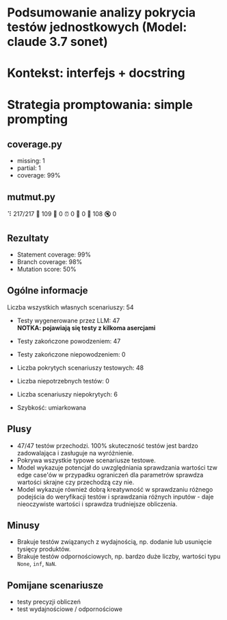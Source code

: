 # Podsumowanie analizy pokrycia testów jednostkowych (Model: claude 3.7 sonet)
# Kontekst: interfejs + docstring
# Strategia promptowania: simple prompting

## coverage.py
- missing: 1
- partial: 1
- coverage: 99%

## mutmut.py
⠹ 217/217  🎉 109 🫥 0  ⏰ 0  🤔 0  🙁 108  🔇 0

## Rezultaty
- Statement coverage: 99%
- Branch coverage: 98%
- Mutation score: 50%

## Ogólne informacje

Liczba wszystkich własnych scenariuszy: 54

- Testy wygenerowane przez LLM: 47
<br/> <strong>NOTKA: pojawiają się testy z kilkoma asercjami</strong>
- Testy zakończone powodzeniem: 47
- Testy zakończone niepowodzeniem: 0


- Liczba pokrytych scenariuszy testowych: 48
- Liczba niepotrzebnych testów: 0
- Liczba scenariuszy niepokrytych: 6
- Szybkość: umiarkowana

## Plusy

- 47/47 testów przechodzi. 100% skuteczność testów jest bardzo zadowalająca i zasługuje na wyróżnienie.
- Pokrywa wszystkie typowe scenariusze testowe.
- Model wykazuje potencjał do uwzględniania sprawdzania wartości tzw edge case'ów w przypadku ograniczeń dla parametrów sprawdza wartości skrajne czy przechodzą czy nie.
- Model wykazuje również dobrą kreatywność w sprawdzaniu różnego podejścia do weryfikacji testów i sprawdzania różnych inputów - daje nieoczywiste wartości i sprawdza trudniejsze obliczenia.

## Minusy

- Brakuje testów związanych z wydajnością, np. dodanie lub usunięcie tysięcy produktów.
- Brakuje testów odpornościowych, np. bardzo duże liczby, wartości typu `None`, `inf`, `NaN`.

## Pomijane scenariusze

- testy precyzji obliczeń
- test wydajnościowe / odpornościowe

